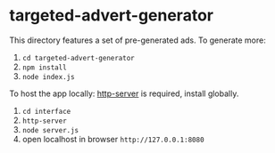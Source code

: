 # targeted-advert-generator

This directory features a set of pre-generated ads. To generate more:
1. `cd targeted-advert-generator`
2. `npm install`
3. `node index.js`

To host the app locally:
[http-server](https://www.npmjs.com/package/http-server) is required, install globally.

1. `cd interface`
2. `http-server`
3. `node server.js`
4. open localhost in browser `http://127.0.0.1:8080`
